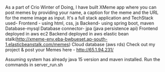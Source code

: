 As a part of Crio Winter of Doing, I have built XMeme app where you can post memes by providing your name, a caption for the meme and the URL for the meme image as input. It's a full stack application and
TechStack used-
      Frontend - using html, css, js
      Backend- using spring boot, maven
      Database-mysql
      Database connector- jpa (java persistence api)
      Frontend deployed in aws ec2
      Backend deployed in aws elastic bean stalk(http://xmeme-env.eba-bwbueset.ap-south-1.elasticbeanstalk.com/memes)
      Cloud database (aws rds)
Check out my project & post your Memes here - http://65.1.94.231/

Assuming system has already java 15 version and maven installed. Run the commands in server_run.sh
